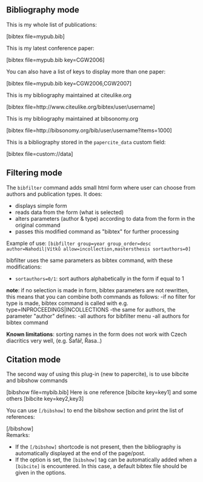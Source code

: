 
## Bibliography mode

This is my whole list of publications:

<div class="code">[bibtex file=mypub.bib]</div>

This is my latest conference paper:

<div class="code">[bibtex file=mypub.bib key=CGW2006]</div>

You can also have a list of keys to display more than one paper:

<div class="code">[bibtex file=mypub.bib key=CGW2006,CGW2007]</div>

This is my bibliography maintained at citeulike.org

<div class="code">[bibtex file=http://www.citeulike.org/bibtex/user/username]</div>

This is my bibliography maintained at bibsonomy.org

<div class="code">[bibtex file=http://bibsonomy.org/bib/user/username?items=1000]</div>

This is a bibliography stored in the `papercite_data` custom field:

<div class="code">[bibtex file=custom://data]</div>

## Filtering mode

The `bibfilter` command adds small html form where user can choose from authors and publication types. It does:

*   displays simple form
*   reads data from the form (what is selected)
*   alters parameters (author & type) according to data from the form in the original command
*   passes this modified command as "bibtex" for further processing

Example of use:
 `[bibfilter group=year group_order=desc author=Nahodil|Vítků allow=incollection,mastersthesis sortauthors=0]`

bibfilter uses the same parameters as bibtex command, with these modifications:

*   `sortauthors=0/1`: sort authors alphabetically in the form if equal to 1

**note**: if no selection is made in form, bibtex parameters are not rewritten, this means that you can combine both commands as follows: -if no filter for type is made, bibtex command is called with e.g. type=INPROCEEDINGS|INCOLLECTIONS -the same for authors, the parameter "author" defines: -all authors for bibfilter menu -all authors for bibtex command

**Known limitations**: sorting names in the form does not work with Czech diacritics very well, (e.g. Šafář, Řasa..)

## Citation mode

The second way of using this plug-in (new to papercite), is to use bibcite and bibshow commands

<div class="code">[bibshow file=mybib.bib] Here is one reference [bibcite key=key1] and some others [bibcite key=key2,key3]</div>

You can use `[/bibshow]` to end the bibshow section and print the list of references:

<div class="code">[/bibshow]</div>

<div>Remarks:</div>

*   If the `[/bibshow]` shortcode is not present, then the bibliography is automatically displayed at the end of the page/post.
*   If the option is set, the `[bibshow]` tag can be automatically added when a `[bibcite]` is encountered. In this case, a default bibtex file should be given in the options.

